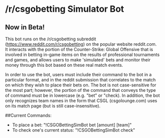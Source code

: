 # /r/csgobetting Simulator Bot 
## Now in Beta!

This bot runs on the /r/csgobetting subreddit (https://www.reddit.com/r/csgobetting) on the popular website reddit.com. It interacts with the portion of the Counter-Strike: Global Offensive that is involved in betting in-game items on the results of professional tournaments and games, and allows users to make 'simulated' bets and monitor their money through this bot based on these real match events.

In order to use the bot, users must include their command to the bot in a particular format, and in the reddit submission that correlates to the match on which they wish to place their bets on. The bot is not case-sensitive for the most part; however, the portion of the command that conveys the type of command must be in lowercase (e.g. "bet" or "check). In addition, the bot only recognizes team names in the form that CSGL (csgolounge.com) uses on its match page (but is still case-insensitive). 



##Current Commands:

* To place a bet: "!CSGOBettingSimBot bet [amount] [team]"
* To check one's current status: "!CSGOBettingSimBot check"



